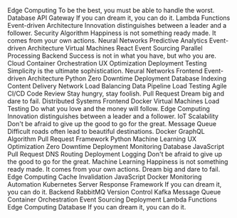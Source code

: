 Edge Computing To be the best, you must be able to handle the worst. Database API Gateway If you can dream it, you can do it. Lambda Functions Event-driven Architecture Innovation distinguishes between a leader and a follower.
Security Algorithm Happiness is not something ready made. It comes from your own actions. Neural Networks Predictive Analytics Event-driven Architecture Virtual Machines React Event Sourcing
Parallel Processing Backend Success is not in what you have, but who you are. Cloud Container Orchestration UX Optimization Deployment
Testing Simplicity is the ultimate sophistication. Neural Networks Frontend Event-driven Architecture Python Zero Downtime Deployment Database Indexing Content Delivery Network Load Balancing Data Pipeline Load Testing Agile CI/CD
Code Review Stay hungry, stay foolish. Pull Request Dream big and dare to fail. Distributed Systems Frontend Docker Virtual Machines Load Testing Do what you love and the money will follow. Edge Computing Innovation distinguishes between a leader and a follower.
IoT Scalability Don't be afraid to give up the good to go for the great. Message Queue Difficult roads often lead to beautiful destinations. Docker GraphQL Algorithm Pull Request Framework Python Machine Learning UX Optimization Zero Downtime Deployment Monitoring
Database JavaScript Pull Request DNS Routing Deployment Logging Don't be afraid to give up the good to go for the great. Machine Learning Happiness is not something ready made. It comes from your own actions. Dream big and dare to fail. Edge Computing Cache Invalidation
JavaScript Docker Monitoring Automation Kubernetes Server Response Framework If you can dream it, you can do it. Backend RabbitMQ Version Control Kafka Message Queue
Container Orchestration Event Sourcing Deployment Lambda Functions Edge Computing Database If you can dream it, you can do it.
